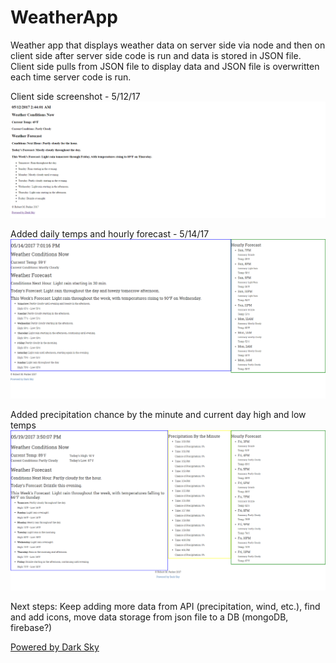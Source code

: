 # WeatherApp

Weather app that displays weather data on server side via node and then on client side after server side code is run and data is stored in JSON file. Client side pulls from JSON file to display data and JSON file is overwritten each time server code is run.

Client side screenshot - 5/12/17
![App screenshot 5/12/17](./public/images/screencapture-weatherapp-5-11-17.png)

Added daily temps and hourly forecast - 5/14/17
![App screenshot 5/14/17](./public/images/screencapture-weatherapp-5-14-17.png)

Added precipitation chance by the minute and current day high and low temps
![App screenshot 5/19/17](./public/images/screencapture-weatherapp-5-19-17.png)

Next steps:
    Keep adding more data from API (precipitation, wind, etc.),
    find and add icons,
    move data storage from json file to a DB (mongoDB, firebase?)


[Powered by Dark Sky](https://darksky.net/poweredby/)
